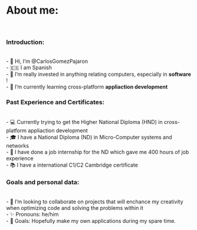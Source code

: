 <h1> About me: </h1> <br>

<h3> Introduction: </h3> <br>
- 👋 Hi, I’m @CarlosGomezPajaron <br>
- 🇪🇸  I am Spanish <br>
- 👀 I’m really invested in anything relating computers, especially in <strong> software </strong>! <br>
- 🌱 I’m currently learning cross-platform <strong> appliaction development </strong> <br>


<h3> Past Experience and Certificates: </h3> <br>
- 💻 Currently trying to get the Higher National Diploma (HND) in cross-platform appliaction development  <br>
- 🎓  I have a National Diploma (ND) in Micro-Computer systems and networks <br>
- 💼  I have done a job internship for the ND which gave me 400 hours of job experience <br>
- 📚  I have a international C1/C2 Cambridge certificate <br>


<h3> Goals and personal data: </h3>  <br>
- 💞️ I’m looking to collaborate on projects that will enchance my creativity when optimizing code and solving the problems within it <br>
- ✨ Pronouns: he/him <br>
- 🎯 Goals: Hopefully make my own applications during my spare time. <br>

<!---
CarlosGomezPajaron/CarlosGomezPajaron is a ✨ special ✨ repository because its `README.md` (this file) appears on your GitHub profile.
You can click the Preview link to take a look at your changes.
--->
